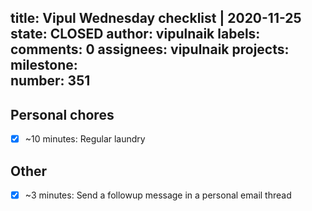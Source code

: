 title:	Vipul Wednesday checklist | 2020-11-25
state:	CLOSED
author:	vipulnaik
labels:	
comments:	0
assignees:	vipulnaik
projects:	
milestone:	
number:	351
--
## Personal chores

- [x] ~10 minutes: Regular laundry

## Other

- [x] ~3 minutes: Send a followup message in a personal email thread
